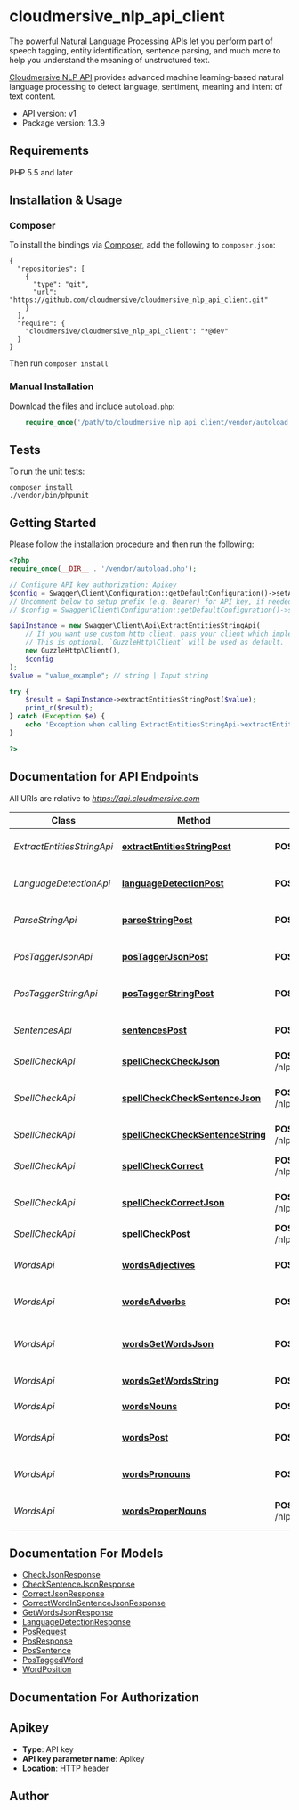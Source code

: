 # cloudmersive_nlp_api_client
The powerful Natural Language Processing APIs let you perform part of speech tagging, entity identification, sentence parsing, and much more to help you understand the meaning of unstructured text.

[Cloudmersive NLP API](https://www.cloudmersive.com/nlp-api) provides advanced machine learning-based natural language processing to detect language, sentiment, meaning and intent of text content.

- API version: v1
- Package version: 1.3.9


## Requirements

PHP 5.5 and later

## Installation & Usage
### Composer

To install the bindings via [Composer](http://getcomposer.org/), add the following to `composer.json`:

```
{
  "repositories": [
    {
      "type": "git",
      "url": "https://github.com/cloudmersive/cloudmersive_nlp_api_client.git"
    }
  ],
  "require": {
    "cloudmersive/cloudmersive_nlp_api_client": "*@dev"
  }
}
```

Then run `composer install`

### Manual Installation

Download the files and include `autoload.php`:

```php
    require_once('/path/to/cloudmersive_nlp_api_client/vendor/autoload.php');
```

## Tests

To run the unit tests:

```
composer install
./vendor/bin/phpunit
```

## Getting Started

Please follow the [installation procedure](#installation--usage) and then run the following:

```php
<?php
require_once(__DIR__ . '/vendor/autoload.php');

// Configure API key authorization: Apikey
$config = Swagger\Client\Configuration::getDefaultConfiguration()->setApiKey('Apikey', 'YOUR_API_KEY');
// Uncomment below to setup prefix (e.g. Bearer) for API key, if needed
// $config = Swagger\Client\Configuration::getDefaultConfiguration()->setApiKeyPrefix('Apikey', 'Bearer');

$apiInstance = new Swagger\Client\Api\ExtractEntitiesStringApi(
    // If you want use custom http client, pass your client which implements `GuzzleHttp\ClientInterface`.
    // This is optional, `GuzzleHttp\Client` will be used as default.
    new GuzzleHttp\Client(),
    $config
);
$value = "value_example"; // string | Input string

try {
    $result = $apiInstance->extractEntitiesStringPost($value);
    print_r($result);
} catch (Exception $e) {
    echo 'Exception when calling ExtractEntitiesStringApi->extractEntitiesStringPost: ', $e->getMessage(), PHP_EOL;
}

?>
```

## Documentation for API Endpoints

All URIs are relative to *https://api.cloudmersive.com*

Class | Method | HTTP request | Description
------------ | ------------- | ------------- | -------------
*ExtractEntitiesStringApi* | [**extractEntitiesStringPost**](docs/Api/ExtractEntitiesStringApi.md#extractentitiesstringpost) | **POST** /nlp/ExtractEntitiesString | Extract entities from string
*LanguageDetectionApi* | [**languageDetectionPost**](docs/Api/LanguageDetectionApi.md#languagedetectionpost) | **POST** /nlp/language/detect | Detect language of text
*ParseStringApi* | [**parseStringPost**](docs/Api/ParseStringApi.md#parsestringpost) | **POST** /nlp/ParseString | Parse string to syntax tree
*PosTaggerJsonApi* | [**posTaggerJsonPost**](docs/Api/PosTaggerJsonApi.md#postaggerjsonpost) | **POST** /nlp/PosTaggerJson | Part-of-speech tag a string
*PosTaggerStringApi* | [**posTaggerStringPost**](docs/Api/PosTaggerStringApi.md#postaggerstringpost) | **POST** /nlp/PosTaggerString | Part-of-speech tag a string
*SentencesApi* | [**sentencesPost**](docs/Api/SentencesApi.md#sentencespost) | **POST** /nlp/get/sentences/string | Extract sentences from string
*SpellCheckApi* | [**spellCheckCheckJson**](docs/Api/SpellCheckApi.md#spellcheckcheckjson) | **POST** /nlp/spellcheck/check/word/json | Spell check word
*SpellCheckApi* | [**spellCheckCheckSentenceJson**](docs/Api/SpellCheckApi.md#spellcheckchecksentencejson) | **POST** /nlp/spellcheck/check/sentence/json | Check if sentence is spelled correctly
*SpellCheckApi* | [**spellCheckCheckSentenceString**](docs/Api/SpellCheckApi.md#spellcheckchecksentencestring) | **POST** /nlp/spellcheck/check/sentence/string | Spell check a sentence
*SpellCheckApi* | [**spellCheckCorrect**](docs/Api/SpellCheckApi.md#spellcheckcorrect) | **POST** /nlp/spellcheck/correct/word/string | Find spelling corrections
*SpellCheckApi* | [**spellCheckCorrectJson**](docs/Api/SpellCheckApi.md#spellcheckcorrectjson) | **POST** /nlp/spellcheck/correct/word/json | Find spelling corrections
*SpellCheckApi* | [**spellCheckPost**](docs/Api/SpellCheckApi.md#spellcheckpost) | **POST** /nlp/spellcheck/check/word/string | Spell check a word
*WordsApi* | [**wordsAdjectives**](docs/Api/WordsApi.md#wordsadjectives) | **POST** /nlp/get/words/adjectives/string | Get adjectives in string
*WordsApi* | [**wordsAdverbs**](docs/Api/WordsApi.md#wordsadverbs) | **POST** /nlp/get/words/adverbs/string | Get adverbs in input string
*WordsApi* | [**wordsGetWordsJson**](docs/Api/WordsApi.md#wordsgetwordsjson) | **POST** /nlp/get/words/json | Get words in input string (JSON)
*WordsApi* | [**wordsGetWordsString**](docs/Api/WordsApi.md#wordsgetwordsstring) | **POST** /nlp/get/words/string | Get words from string
*WordsApi* | [**wordsNouns**](docs/Api/WordsApi.md#wordsnouns) | **POST** /nlp/get/words/nouns/string | Get nouns in string
*WordsApi* | [**wordsPost**](docs/Api/WordsApi.md#wordspost) | **POST** /nlp/get/words/verbs/string | Get the verbs in a string
*WordsApi* | [**wordsPronouns**](docs/Api/WordsApi.md#wordspronouns) | **POST** /nlp/get/words/pronouns/string | Returns all pronounts in string
*WordsApi* | [**wordsProperNouns**](docs/Api/WordsApi.md#wordspropernouns) | **POST** /nlp/get/words/properNouns/string | Get proper nouns in a string


## Documentation For Models

 - [CheckJsonResponse](docs/Model/CheckJsonResponse.md)
 - [CheckSentenceJsonResponse](docs/Model/CheckSentenceJsonResponse.md)
 - [CorrectJsonResponse](docs/Model/CorrectJsonResponse.md)
 - [CorrectWordInSentenceJsonResponse](docs/Model/CorrectWordInSentenceJsonResponse.md)
 - [GetWordsJsonResponse](docs/Model/GetWordsJsonResponse.md)
 - [LanguageDetectionResponse](docs/Model/LanguageDetectionResponse.md)
 - [PosRequest](docs/Model/PosRequest.md)
 - [PosResponse](docs/Model/PosResponse.md)
 - [PosSentence](docs/Model/PosSentence.md)
 - [PosTaggedWord](docs/Model/PosTaggedWord.md)
 - [WordPosition](docs/Model/WordPosition.md)


## Documentation For Authorization


## Apikey

- **Type**: API key
- **API key parameter name**: Apikey
- **Location**: HTTP header


## Author




